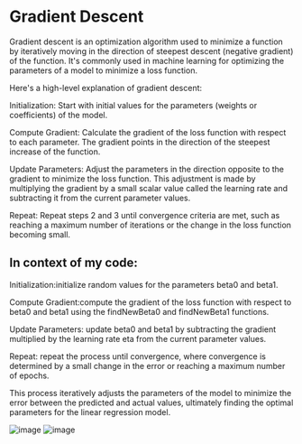 
# Gradient Descent

Gradient descent is an optimization algorithm used to minimize a function by iteratively moving in the direction of steepest descent (negative gradient) of the function. It's commonly used in machine learning for optimizing the parameters of a model to minimize a loss function.

Here's a high-level explanation of gradient descent:

Initialization: Start with initial values for the parameters (weights or coefficients) of the model.

Compute Gradient: Calculate the gradient of the loss function with respect to each parameter. The gradient points in the direction of the steepest increase of the function.

Update Parameters: Adjust the parameters in the direction opposite to the gradient to minimize the loss function. This adjustment is made by multiplying the gradient by a small scalar value called the learning rate and subtracting it from the current parameter values.

Repeat: Repeat steps 2 and 3 until convergence criteria are met, such as reaching a maximum number of iterations or the change in the loss function becoming small.

## In context of my code:

Initialization:initialize random values for the parameters beta0 and beta1.

Compute Gradient:compute the gradient of the loss function with respect to beta0 and beta1 using the findNewBeta0 and findNewBeta1 functions.

Update Parameters: update beta0 and beta1 by subtracting the gradient multiplied by the learning rate eta from the current parameter values.

Repeat: repeat the process until convergence, where convergence is determined by a small change in the error or reaching a maximum number of epochs.

This process iteratively adjusts the parameters of the model to minimize the error between the predicted and actual values, ultimately finding the optimal parameters for the linear regression model.

![image](https://github.com/ShriramJayanth/BUDDI.AI---Assignments/assets/131799455/92af9c56-926e-4dec-b799-0cad5ca3b8d3)
![image](https://github.com/ShriramJayanth/BUDDI.AI---Assignments/assets/131799455/9f9c0ddb-a6c5-4edf-a200-2c21eeb4b2eb)


